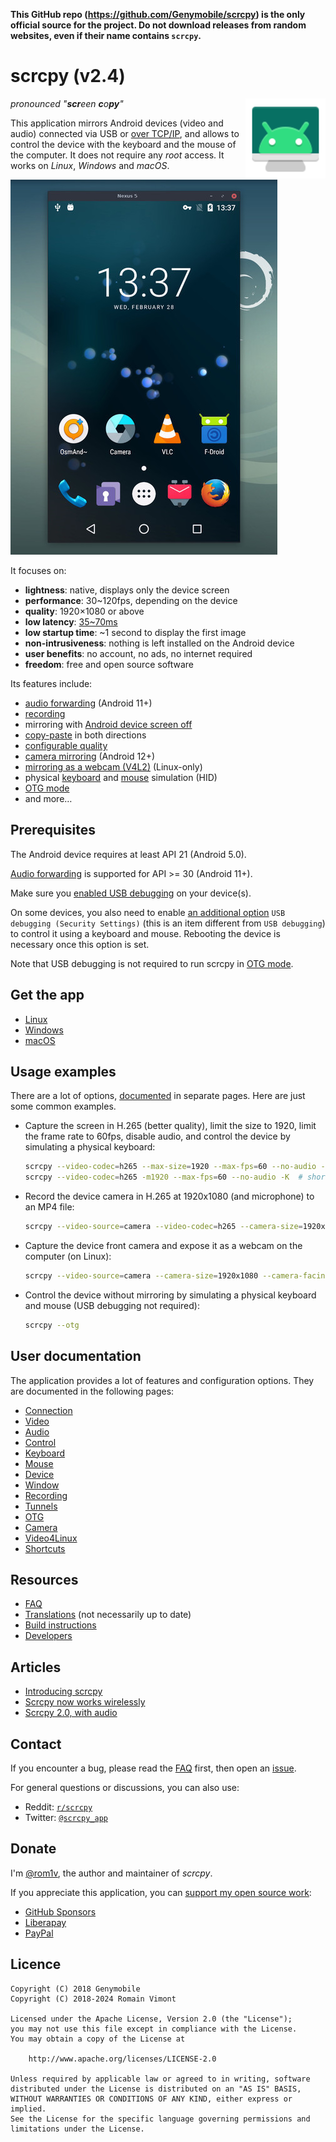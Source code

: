 **This GitHub repo (<https://github.com/Genymobile/scrcpy>) is the only official
source for the project. Do not download releases from random websites, even if
their name contains `scrcpy`.**

# scrcpy (v2.4)

<img src="app/data/icon.svg" width="128" height="128" alt="scrcpy" align="right" />

_pronounced "**scr**een **c**o**py**"_

This application mirrors Android devices (video and audio) connected via
USB or [over TCP/IP](doc/connection.md#tcpip-wireless), and allows to control the
device with the keyboard and the mouse of the computer. It does not require any
_root_ access. It works on _Linux_, _Windows_ and _macOS_.

![screenshot](assets/screenshot-debian-600.jpg)

It focuses on:

- **lightness**: native, displays only the device screen
- **performance**: 30~120fps, depending on the device
- **quality**: 1920×1080 or above
- **low latency**: [35~70ms][lowlatency]
- **low startup time**: ~1 second to display the first image
- **non-intrusiveness**: nothing is left installed on the Android device
- **user benefits**: no account, no ads, no internet required
- **freedom**: free and open source software

[lowlatency]: https://github.com/Genymobile/scrcpy/pull/646

Its features include:

- [audio forwarding](doc/audio.md) (Android 11+)
- [recording](doc/recording.md)
- mirroring with [Android device screen off](doc/device.md#turn-screen-off)
- [copy-paste](doc/control.md#copy-paste) in both directions
- [configurable quality](doc/video.md)
- [camera mirroring](doc/camera.md) (Android 12+)
- [mirroring as a webcam (V4L2)](doc/v4l2.md) (Linux-only)
- physical [keyboard][hid-keyboard] and [mouse][hid-mouse] simulation (HID)
- [OTG mode](doc/otg.md)
- and more…

[hid-keyboard]: doc/keyboard.md#physical-keyboard-simulation

[hid-mouse]: doc/mouse.md#physical-mouse-simulation

## Prerequisites

The Android device requires at least API 21 (Android 5.0).

[Audio forwarding](doc/audio.md) is supported for API >= 30 (Android 11+).

Make sure you [enabled USB debugging][enable-adb] on your device(s).

[enable-adb]: https://developer.android.com/studio/debug/dev-options#enable

On some devices, you also need to enable [an additional option][control] `USB
debugging (Security Settings)` (this is an item different from `USB debugging`)
to control it using a keyboard and mouse. Rebooting the device is necessary once
this option is set.

[control]: https://github.com/Genymobile/scrcpy/issues/70#issuecomment-373286323

Note that USB debugging is not required to run scrcpy in [OTG mode](doc/otg.md).

## Get the app

- [Linux](doc/linux.md)
- [Windows](doc/windows.md)
- [macOS](doc/macos.md)

## Usage examples

There are a lot of options, [documented](#user-documentation) in separate pages.
Here are just some common examples.

- Capture the screen in H.265 (better quality), limit the size to 1920, limit
  the frame rate to 60fps, disable audio, and control the device by simulating
  a physical keyboard:

   ```bash
   scrcpy --video-codec=h265 --max-size=1920 --max-fps=60 --no-audio --keyboard=uhid
   scrcpy --video-codec=h265 -m1920 --max-fps=60 --no-audio -K  # short version
   ```

- Record the device camera in H.265 at 1920x1080 (and microphone) to an MP4
  file:

   ```bash
   scrcpy --video-source=camera --video-codec=h265 --camera-size=1920x1080 --record=file.mp4
   ```

- Capture the device front camera and expose it as a webcam on the computer (on
  Linux):

   ```bash
   scrcpy --video-source=camera --camera-size=1920x1080 --camera-facing=front --v4l2-sink=/dev/video2 --no-playback
   ```

- Control the device without mirroring by simulating a physical keyboard and
  mouse (USB debugging not required):

   ```bash
   scrcpy --otg
   ```

## User documentation

The application provides a lot of features and configuration options. They are
documented in the following pages:

- [Connection](doc/connection.md)
- [Video](doc/video.md)
- [Audio](doc/audio.md)
- [Control](doc/control.md)
- [Keyboard](doc/keyboard.md)
- [Mouse](doc/mouse.md)
- [Device](doc/device.md)
- [Window](doc/window.md)
- [Recording](doc/recording.md)
- [Tunnels](doc/tunnels.md)
- [OTG](doc/otg.md)
- [Camera](doc/camera.md)
- [Video4Linux](doc/v4l2.md)
- [Shortcuts](doc/shortcuts.md)

## Resources

- [FAQ](FAQ.md)
- [Translations][wiki] (not necessarily up to date)
- [Build instructions](doc/build.md)
- [Developers](doc/develop.md)

[wiki]: https://github.com/Genymobile/scrcpy/wiki

## Articles

- [Introducing scrcpy][article-intro]
- [Scrcpy now works wirelessly][article-tcpip]
- [Scrcpy 2.0, with audio][article-scrcpy2]

[article-intro]: https://blog.rom1v.com/2018/03/introducing-scrcpy/

[article-tcpip]: https://www.genymotion.com/blog/open-source-project-scrcpy-now-works-wirelessly/

[article-scrcpy2]: https://blog.rom1v.com/2023/03/scrcpy-2-0-with-audio/

## Contact

If you encounter a bug, please read the [FAQ](FAQ.md) first, then open an [issue].

[issue]: https://github.com/Genymobile/scrcpy/issues

For general questions or discussions, you can also use:

- Reddit: [`r/scrcpy`](https://www.reddit.com/r/scrcpy)
- Twitter: [`@scrcpy_app`](https://twitter.com/scrcpy_app)

## Donate

I'm [@rom1v](https://github.com/rom1v), the author and maintainer of _scrcpy_.

If you appreciate this application, you can [support my open source
work][donate]:

- [GitHub Sponsors](https://github.com/sponsors/rom1v)
- [Liberapay](https://liberapay.com/rom1v/)
- [PayPal](https://paypal.me/rom2v)

[donate]: https://blog.rom1v.com/about/#support-my-open-source-work

## Licence

    Copyright (C) 2018 Genymobile
    Copyright (C) 2018-2024 Romain Vimont

    Licensed under the Apache License, Version 2.0 (the "License");
    you may not use this file except in compliance with the License.
    You may obtain a copy of the License at

        http://www.apache.org/licenses/LICENSE-2.0

    Unless required by applicable law or agreed to in writing, software
    distributed under the License is distributed on an "AS IS" BASIS,
    WITHOUT WARRANTIES OR CONDITIONS OF ANY KIND, either express or implied.
    See the License for the specific language governing permissions and
    limitations under the License.
